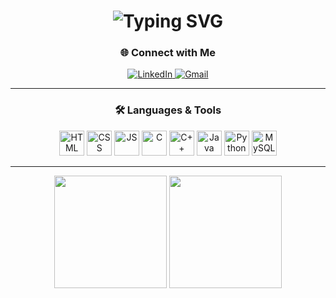 <!-- Animated Gradient Name Heading -->
<h1 align="center">
  <img src="https://readme-typing-svg.demolab.com?font=Fira+Code&weight=700&size=25&pause=1000&color=00CFFF&center=true&vCenter=true&width=435&lines=Hi%2C+I'm+Sanjana+Kulal;Frontend+Developer+%7C+Coder+%7C+Tech+Learner" alt="Typing SVG" />
</h1>

<!-- Connect with Me -->
<h3 align="center">🌐 Connect with Me</h3>
<p align="center">
  <a href="https://www.linkedin.com/in/sanjana-8449082a2/" target="_blank">
    <img src="https://img.shields.io/badge/LinkedIn-%230077B5.svg?style=for-the-badge&logo=linkedin&logoColor=white" alt="LinkedIn"/>
  </a>
  <a href="mailto:sanjanakulal@example.com" target="_blank">
    <img src="https://img.shields.io/badge/Gmail-D14836?style=for-the-badge&logo=gmail&logoColor=white" alt="Gmail"/>
  </a>
  <!-- Add GitHub or other socials if you'd like -->
</p>

---

<!-- Tech Stack -->
<h3 align="center">🛠️ Languages & Tools</h3>
<p align="center">
  <!-- Web Technologies -->
  <img src="https://cdn.jsdelivr.net/gh/devicons/devicon/icons/html5/html5-original.svg" title="HTML5" alt="HTML" width="40" height="40"/>
  <img src="https://cdn.jsdelivr.net/gh/devicons/devicon/icons/css3/css3-original.svg" title="CSS3" alt="CSS" width="40" height="40"/>
  <img src="https://cdn.jsdelivr.net/gh/devicons/devicon/icons/javascript/javascript-original.svg" title="JavaScript" alt="JS" width="40" height="40"/>
  
  <!-- Programming -->
  <img src="https://cdn.jsdelivr.net/gh/devicons/devicon/icons/c/c-original.svg" title="C" alt="C" width="40" height="40"/>
  <img src="https://cdn.jsdelivr.net/gh/devicons/devicon/icons/cplusplus/cplusplus-original.svg" title="C++" alt="C++" width="40" height="40"/>
  <img src="https://cdn.jsdelivr.net/gh/devicons/devicon/icons/java/java-original.svg" title="Java" alt="Java" width="40" height="40"/>
  <img src="https://cdn.jsdelivr.net/gh/devicons/devicon/icons/python/python-original.svg" title="Python" alt="Python" width="40" height="40"/>
  
  <!-- Database -->
  <img src="https://cdn.jsdelivr.net/gh/devicons/devicon/icons/mysql/mysql-original.svg" title="MySQL" alt="MySQL" width="40" height="40"/>
</p>

---

<!-- GitHub Stats Section -->
<p align="center">
  <img src="https://github-readme-stats.vercel.app/api?username=sanjanakulal&show_icons=true&theme=gradient&border_radius=10&count_private=true" height="180"/>
  <img src="https://github-readme-stats.vercel.app/api/top-langs/?username=sanjanakulal&layout=compact&theme=gradient&border_radius=10" height="180"/>
</p>
